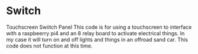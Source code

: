 # Switch
Touchscreen Swiitch Panel
This code is for using a touchscreen to interface with a raspbeerry pi4 and an 8 relay board to activate electrical things. 
In my case it will turn on and off lights and things in an offroad sand car. This code does not function at this time.
